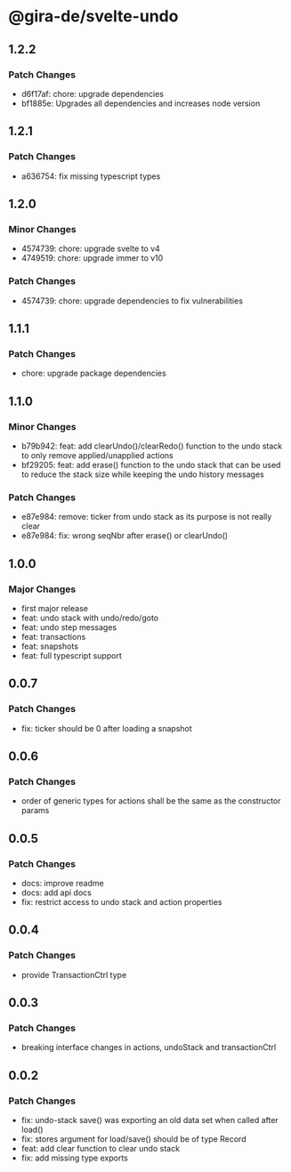 # @gira-de/svelte-undo

## 1.2.2

### Patch Changes

- d6f17af: chore: upgrade dependencies
- bf1885e: Upgrades all dependencies and increases node version

## 1.2.1

### Patch Changes

- a636754: fix missing typescript types

## 1.2.0

### Minor Changes

- 4574739: chore: upgrade svelte to v4
- 4749519: chore: upgrade immer to v10

### Patch Changes

- 4574739: chore: upgrade dependencies to fix vulnerabilities

## 1.1.1

### Patch Changes

- chore: upgrade package dependencies

## 1.1.0

### Minor Changes

- b79b942: feat: add clearUndo()/clearRedo() function to the undo stack to only remove applied/unapplied actions
- bf29205: feat: add erase() function to the undo stack that can be used to reduce the stack size while keeping the undo history messages

### Patch Changes

- e87e984: remove: ticker from undo stack as its purpose is not really clear
- e87e984: fix: wrong seqNbr after erase() or clearUndo()

## 1.0.0

### Major Changes

- first major release
- feat: undo stack with undo/redo/goto
- feat: undo step messages
- feat: transactions
- feat: snapshots
- feat: full typescript support

## 0.0.7

### Patch Changes

- fix: ticker should be 0 after loading a snapshot

## 0.0.6

### Patch Changes

- order of generic types for actions shall be the same as the constructor params

## 0.0.5

### Patch Changes

- docs: improve readme
- docs: add api docs
- fix: restrict access to undo stack and action properties

## 0.0.4

### Patch Changes

- provide TransactionCtrl type

## 0.0.3

### Patch Changes

- breaking interface changes in actions, undoStack and transactionCtrl

## 0.0.2

### Patch Changes

- fix: undo-stack save() was exporting an old data set when called after load()
- fix: stores argument for load/save() should be of type Record
- feat: add clear function to clear undo stack
- fix: add missing type exports
